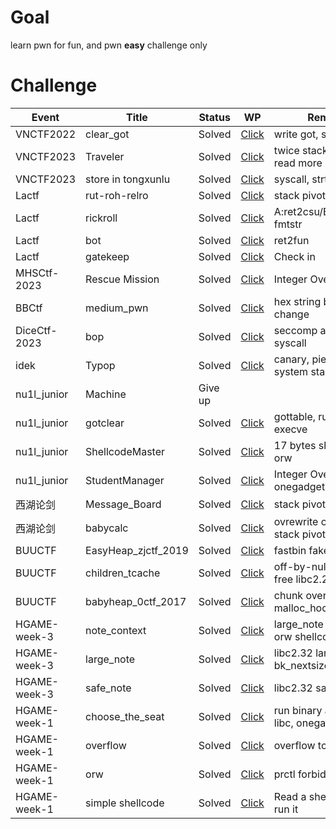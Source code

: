 # Goal
learn pwn for fun, and pwn **easy** challenge only

# Challenge

| Event | Title | Status | WP | Remark |
| ----- | ----- | ------ | -- | ------ |
| VNCTF2022 | clear_got | Solved | [Click](https://github.com/thj8/pwn/blob/main/buuoj/VNCTF2022/clear_got/exp.py) | write got, syscall |
| VNCTF2023 | Traveler | Solved | [Click](https://github.com/thj8/pwn/blob/main/buuoj/VNCTF2023/Traveler/exp.py) | twice stack pivot, read more |
| VNCTF2023 | store in tongxunlu | Solved | [Click](https://github.com/thj8/pwn/blob/main/buuoj/VNCTF2023/store%20in%20tongxunlu/exp.py) | syscall, strtol |
| Lactf | rut-roh-relro | Solved | [Click](https://github.com/thj8/pwn/blob/main/lactf/rut-roh-relro/exp.py) |stack pivot, fmt |
| Lactf | rickroll | Solved | [Click](https://github.com/thj8/pwn/blob/main/lactf/rickroll/exp.py) | A:ret2csu/B:fini_array, fmtstr |
| Lactf | bot | Solved | [Click](https://github.com/thj8/pwn/blob/main/lactf/bot/exp.py) | ret2fun |
| Lactf | gatekeep | Solved | [Click](https://github.com/thj8/pwn/blob/main/lactf/gatekeep/1676119813511.jpg) | Check in |
| MHSCtf-2023 | Rescue Mission | Solved | [Click](https://github.com/thj8/pwn/blob/main/other/Rescue_Mission/exp.py) | Integer Overflow | 
| BBCtf | medium_pwn | Solved | [Click](https://github.com/thj8/pwn/blob/main/bbctf/medium_pwn/exp.py) | hex string bytes change | 
| DiceCtf-2023 | bop | Solved | [Click](https://github.com/thj8/pwn/blob/main/diceCTF-2023/bop/exp.py) | seccomp allow orw syscall | 
| idek | Typop | Solved | [Click](https://github.com/thj8/pwn/blob/main/idek/Typop/exp.py) | canary, pie, libc, system stack pivot |
| nu1l_junior | Machine | Give up |  | |
| nu1l_junior | gotclear | Solved | [Click](https://github.com/thj8/pwn/blob/main/nu1l_junior/gotclear/exp.py) | gottable, run put.plt, execve |
| nu1l_junior | ShellcodeMaster | Solved | [Click](https://github.com/thj8/pwn/blob/main/nu1l_junior/ShellcodeMaster/exp.py) | 17 bytes shellcode, orw |
| nu1l_junior | StudentManager | Solved | [Click](https://github.com/thj8/pwn/blob/main/nu1l_junior/StudentManager/exp.py) | Integer Overflow, onegadget |
| 西湖论剑 | Message_Board | Solved | [Click](https://github.com/thj8/pwn/blob/main/xihulunjian/Message_Board/exp.py) | stack pivot, orw rop |
| 西湖论剑 | babycalc | Solved | [Click](https://github.com/thj8/pwn/blob/main/xihulunjian/babycalc/exp.py) | ovrewrite one byte, stack pivot |
| BUUCTF | EasyHeap_zjctf_2019 | Solved | [Click](https://github.com/thj8/pwn/blob/main/buuoj/ZJCTF-2019-EasyHeap/exp.py) | fastbin fake chunk |
| BUUCTF | children_tcache | Solved | [Click](https://github.com/thj8/pwn/blob/main/buuoj/hitcon_2018_children_tcache/exp.py) | off-by-null, double free libc2.27 |
| BUUCTF | babyheap_0ctf_2017 | Solved | [Click](https://github.com/thj8/pwn/blob/main/buuoj/babyheap_0ctf_2017/exp.py) | chunk overlapping, malloc_hook-0x23 |
| HGAME-week-3 | note_context| Solved | [Click](https://github.com/thj8/pwn/blob/main/hgame/week-3/note_context/exp.py) | large_note + context, orw shellcode |
| HGAME-week-3 | large_note| Solved | [Click](https://github.com/thj8/pwn/blob/main/hgame/week-3/large_note/exp.py) | libc2.32 largebin, bk_nextsize, p+0x20 |
| HGAME-week-3 | safe_note| Solved | [Click](https://github.com/thj8/pwn/blob/main/hgame/week-3/safe_note/exp.py) | libc2.32 safe-linking|
| HGAME-week-1 | choose_the_seat | Solved | [Click](https://github.com/thj8/pwn/tree/main/hgame/week-1/choose_the_seat/exp.py) | run binary again, leak libc, onegadget |
| HGAME-week-1 | overflow | Solved | [Click](https://github.com/thj8/pwn/tree/main/hgame/week-1/overflow/exp.py) | overflow to backdoor |
| HGAME-week-1 | orw | Solved | [Click](https://github.com/thj8/pwn/tree/main/hgame/week-1/orw/exp.py) | prctl forbiden execve |
| HGAME-week-1 | simple shellcode | Solved | [Click](https://github.com/thj8/pwn/tree/main/hgame/week-1/simple_shellcode/exp.py) | Read a shellcode and run it |
